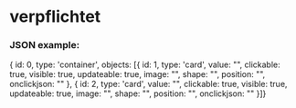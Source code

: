 # verpflichtet

### JSON example:

{
            id: 0,
            type: 'container',
        objects: [{
            id: 1,
            type: 'card',
            value: "",
            clickable: true,
            visible: true,
            updateable: true,
            image: "",
            shape: "",
            position: "",
            onclickjson: ""
          },
          {
            id: 2,
            type: 'card',
            value: "",
            clickable: true,
            visible: true,
            updateable: true,
            image: "",
            shape: "",
            position: "",
            onclickjson: ""
          }]}